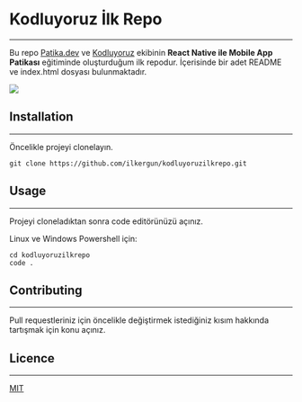 # Kodluyoruz İlk Repo 
---

Bu repo [Patika.dev](https://app.patika.dev/) ve [Kodluyoruz](https://www.kodluyoruz.org/) ekibinin **React Native ile Mobile App Patikası** eğitiminde oluşturduğum ilk repodur. İçerisinde bir adet README ve index.html dosyası bulunmaktadır.

<a href="https://www.linkpicture.com/view.php?img=LPic629678b8957422072984445"><img src="https://www.linkpicture.com/q/KodluyoruzIlkRepo_1.png" type="image"></a>

## Installation
---
Öncelikle projeyi clonelayın.

```
git clone https://github.com/ilkergun/kodluyoruzilkrepo.git
```

## Usage
---
Projeyi cloneladıktan sonra code editörünüzü açınız.

Linux ve Windows Powershell için:
```
cd kodluyoruzilkrepo
code .
```
## Contributing
---
Pull requestleriniz için öncelikle değiştirmek istediğiniz kısım  hakkında tartışmak için konu açınız.

## Licence
---
[MIT](https://choosealicense.com/licenses/mit/)